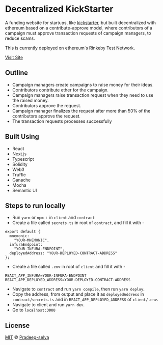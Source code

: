# Decentralized KickStarter

A funding website for startups, like [kickstarter](https://www.kickstarter.com/), but built decentralized with ethereum based on a contribute-approve model, where contributors of a campaign must approve transaction requests of campaign managers, to reduce scams.

This is currently deployed on ethereum's Rinkeby Test Network.

[Visit Site](https://decentralized-kickstarter.vercel.app/)

## Outline

- Campaign managers create campaigns to raise money for their ideas.
- Contributors contribute ether for the campaign.
- Campaign managers raise transaction request when they need to use the raised money.
- Contributors approve the request.
- Campaign manager finalizes the request after more than 50% of the contributors approve the request.
- The transaction requests processes successfully

## Built Using

- React
- Next.js
- Typescript
- Solidity
- Web3
- Truffle
- Ganache
- Mocha
- Semantic UI

## Steps to run locally

- Run `yarn` or `npm i` in `client` and `contract`
- Create a file called `secrets.ts` in root of `contract`, and fill it with -

```
export default {
  mnemonic:
    "YOUR-MNEMONIC",
  infuraEndpoint:
    "YOUR-INFURA-ENDPOINT",
  deployedAddress: "YOUR-DEPLOYED-CONTRACT-ADDRESS"
};
```

- Create a file called `.env` in root of `client` and fill it with -

```
REACT_APP_INFURA=YOUR-INFURA-ENDPOINT
REACT_APP_DEPLOYED_ADDRESS=YOUR-DEPLOYED-CONTRACT-ADDRESS
```

- Navigate to `contract` and run `yarn compile`, then run `yarn deploy`.
- Copy the address, from output and place it as `deployedAddress` in `contract/secrets.ts` and in `REACT_APP_DEPLOYED_ADDRESS` of `client/.env`.
- Navigate to client and run `yarn dev`.
- Go to `localhost:3000`

## License

[MIT](LICENSE) © [Pradeep-selva](https://github.com/Pradeep-selva)
